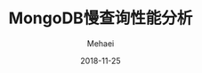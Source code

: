---
layout:     post
title:      MongoDB慢查询性能分析
subtitle:   
date:       2018-11-25
author:     Mehaei
header-img: img/post-bg-digital-native.jpg
catalog: true
tags:
    - python
---